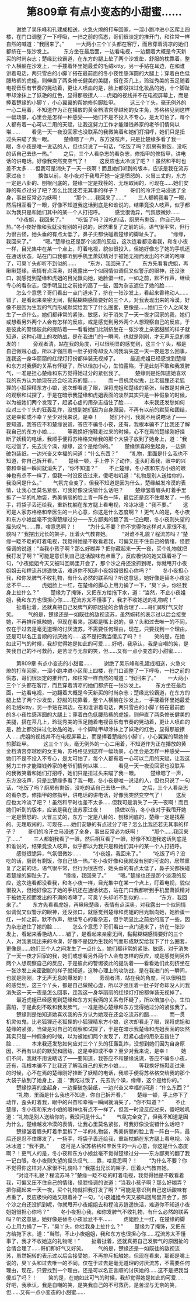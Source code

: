# 　　第809章 有点小变态的小甜蜜……
　　谢绝了吴乐峰和孔建成相送，火急火燎的打车回家，一溜小跑冲进小区爬上四楼，在门口调整了一下呼吸，一扫之前的慌态，哥们很淡定的推开门，和往常一样自然的喊道：“我回来了。”
　　一大两小三个丫头都在客厅，而且穿着清凉的她们都挤在一张沙发上。
　　东方坐在最后面，一边看电视，一边翻着大概是今天新买的时尚杂志；楚缘比较霸道，在东方的腿上垫了两个沙发垫，舒服的枕靠着，整个人横躺在沙发上，一手搂着怀里她最爱的毛绒kitty，另一手贴在耳边，在和谁讲着电话，两只雪白的小脚丫搭在最前面的冬小夜性感浑圆的大腿上；穿着白色低腰热裤的虎姐，则伸直了两条修长健美的美腿，搭在茶几上，玲珑秀美的玉足随着电视音乐有节奏的晃动着，更让人喷血的是，脸上都没抹过化妆品的她，十个脚趾甲却涂抹上了妖艳的红色，显得那般撩人……虎姐的视线并不在电视屏幕上，而是捧着楚缘的小脚丫，小心翼翼的帮她修剪脚趾甲。
　　这三个丫头，毫无例外的一心二用着，不知道作为正在播放的黄金档清宫穿越剧的女主角，苏格格见到这样一幅场景，心里会是怎样一种感受——她们不是不投入不专心，是太可怕了，每个人都有着一心可以二用的天赋，让我这努力工作才能赚钱养家的老爷们情何以堪……
　　看见一天一夜没回家也没联系的我微笑着和她们打招呼，她们只是扭过头来瞄了我一眼。
　　楚缘嗯了一声，东方没吱声，只是比楚缘多看了我一眼，冬小夜是唯一说话的人，但也只说了一句话，“吃饭了吗？厨房有剩饭，没吃的话自己去热一热。”
　　之后，三个人看杂志的看杂志，修指甲的修指甲，讲电话的讲电话，好像我突然变空气了！
　　这反应也太冷淡了吧？！虽然和平时也差不太多……但我可是消失了一天一夜啊！而且她们听到的版本，应该是我在流苏家过夜！
　　换做以前，冬小夜对于我甩开她一定是愤怒的、火冒三丈的，东方一定是八卦的、刨根问底的，楚缘一定是找茬的、无理取闹的，可现在……她们安静的有点过分了吧？怎么比我还若无其事的样子？
　　哥们的冷汗立马浸透了全身，事出反常必为妖啊！
　　“那个……我回来了……”
　　三人都朝我看了一眼，然后相互看了一眼，好像不知道我这话到底是和谁说的，结果竟没人吱声，似乎都以为我只是和她们其中的某一个人打招呼。
　　感觉很诡异，气氛很微妙……
　　“小夜姐，我回来了。”
　　“吃饭了吗？没吃的话，厨房有剩饭，你自己热一热。”冬小夜好像和我就没有别的可说的，居然重复了之前的话，语气很平常，但行为很古怪，她头垂的有点太低了，鼻子尖都快碰着楚缘的脚趾头了。
　　“缘缘，我回来了。”
　　“嗯。”楚缘也还是那个淡漠的反应，这次连看都没看我，和冬小夜一样，目光集中在某一个点上，盯着电视，貌似很投入，但她好像忘了她的手机还在通话状态，站在门口我都听到手机里萧妖精对于被她无视而发出的不满的咆哮了，可臭丫头却听不到似的……
　　“东方，我回来了。”
　　东方先看看虎姐，再瞅瞅楚缘，表情有点深奥，对我露出一个似同情似调侃又似警示的眼神，还没张口，就感觉到楚缘和虎姐的目光飘向她，她脸蛋一红，一如之前，默不作声，继续专心的看杂志，但手明显比之前抬的高了一些，因为杂志遮住了她的脸……
　　怎么个意思？哥们看出一点门道来了，挤在一张沙发上，看起来香艳动人……错了，是看起来亲密无间，黏黏糊糊感情要好的三个人，对我表现出来的冷漠，好像不是因为生我的气而形成默契给我下了什么圈套，更像是……她们三个人之间发生了一点什么，她们都非常的紧张、敏感，对于消失了一天一夜才回家的我，她们或想看另外两个人会有怎样的反应，或是感觉到另外两个人想观察自己的反应，于是彼此的警惕彼此的提防着——看看她们此刻挤坐在一张沙发上亲密甜腻的样子就知道，这种心理上的攻防战，是在我进门的一瞬间，也就是刚刚，才无声无息的爆发的！
　　旁观者清，站在我的角度，可以很明显的感觉到，这三个丫头，都是自己做贼心虚，所以才强压着一肚子好奇却没人问我消失这一天一夜是怎么回事，连我这一身华丽丽的红绿灯打扮都佯装无视掉了。
　　最近虎姐已经感觉到楚缘和东方对我俩的关系有怀疑了，所以倍加小心，生怕露陷，于是此刻不敢和我发脾气，一准是担心楚缘和东方觉得她过分的紧张我了。
　　楚缘则是怕知道她喜欢我的东方认为她现在还会吃流苏的醋……
　　而一贯机灵似鬼，比老狐狸还老狐狸的小狐狸精东方小娘，这次却看走了眼，误将虎姐和楚缘的紧张，当做是对自己的观察和试探了，于是在暗示我楚缘和虎姐表面的淡然其实只是一种假象的时候，以为被她们两个发现了，赶紧心虚的用杂志挡住了脸……
　　本来我还发愁如何应对三个丫头的狂轰乱炸，没想到她们因为自身原因，不再有以前的默契和团结，这是幸抑或不幸？至少对我来说，是幸！
　　她们不问，我就不用说瞎话了——要知道，我答应不和楚缘说谎，答应不骗冬小夜，还有，我根本骗不了比我还了解我自己的东方小娘……
　　等我换好拖鞋走过来的时候，心不在焉的楚缘刚好挂断了妖精的电话，我顺手便将苏格格交给我的那个大袋子放到了她身上，道：“我吃过饭了，先去洗个澡，缘缘，这个是给你的。”
　　楚缘惊喜的坐起身，一边撕破包装纸，一边兴奋又幸福的问道：“什么东西？”
　　“礼物，里面是什么我也不知道，你自己拆开看。”
　　楚缘一顿，手上停下了动作，歪头盯着我，眼中的兴奋和幸福一瞬间就消失了，“你不知道？”
　　不止楚缘，冬小夜和东方小娘的眼神也有点不一样了，但我一时没反应过来，傻吧啦叽道：“礼物是别人送给你的，我没问是什么。”
　　气氛完全变了，但我不知道是因为什么，楚缘越发冷漠的表情，让我心里莫名紧张，可我好像没说错什么话吧？
　　楚缘皱着眉头盯着手里拆了一半的礼物袋，秀美俏丽的脸上青一阵白一阵，最后还是忍不住爆发了，一扬手，将袋子丢还给我，重新枕躺在东方腿上看电视，冷冰冰道：“我不要。”
　　这可是人家苏格格和辛医生的一片心意，你这是什么态度啊？！更气人的是，冬小夜和东方小娘丝毫不觉得楚缘过分——东方鄙夷的翻了我一记白眼，冬小夜则失望的摇头叹气……靠，啥意思啊？！
　　“为什么不要？你不觉得你这样对人家很不礼貌吗？”我摆出兄长的架子，压着火气教育她。
　　“对谁不礼貌？程流苏吗？”楚缘一眨不眨的盯着电视，我觉得她是不敢看着我，可偏又压不住自己的情绪，怪腔怪调的说道：“当我小孩子啊？那么好糊弄？把你藏起来一天一夜，买个礼物就把我打发了啊？”可能是意识到自己这话酸味有点重了，反应极快的她又跟着补了一句，“小夜姐姐今天又被叫回局里开会了，那个沙之舟还没抓到呢，你就甩开小夜姐姐去和程流苏逍遥快活，难道你不知道小夜姐姐很担心你吗？”
　　冬小夜担心我，和你发脾气不收礼物，有什么必然的联系吗？听这意思，她好像是替冬小夜忿忿不平……
　　虎姐脸上一红，在楚缘的脚心上用力捅了一下，“臭丫头，你往我身上扯什么？”
　　楚缘为了掩饰，又把东方给拖下水，道：“当然，不止小夜姐姐，我和东方也很担心你……程流苏太不懂事了，我才不收她送的礼物呢！”
　　扯着扯着，还就真把自己发脾气的原因扯的合情合理了……哥们即好气又好笑。
　　气的是，楚缘还是一如既往的敌视流苏，虽然婉转的表示过以后会接受她，不再排斥抵触她，但现在看来，那都是嘴上说的，臭丫头和过去唯一的不同，仅在于过去是毫无道理的讨厌流苏，不需要任何理由，现在，只要找到一个理由，还是可以名正言顺的讨厌她的……这不是把我当傻瓜了吗？！
　　笑的是，在她如此可气的时候，我却觉得她是如此的可爱……好吧，我承认，我是自嘲的笑，是笑我自己的不可救药，是苦涩与无奈的笑，但……又有一点小变态的小甜蜜……

　　第809章 有点小变态的小甜蜜……
　　谢绝了吴乐峰和孔建成相送，火急火燎的打车回家，一溜小跑冲进小区爬上四楼，在门口调整了一下呼吸，一扫之前的慌态，哥们很淡定的推开门，和往常一样自然的喊道：“我回来了。”
　　一大两小三个丫头都在客厅，而且穿着清凉的她们都挤在一张沙发上。
　　东方坐在最后面，一边看电视，一边翻着大概是今天新买的时尚杂志；楚缘比较霸道，在东方的腿上垫了两个沙发垫，舒服的枕靠着，整个人横躺在沙发上，一手搂着怀里她最爱的毛绒kitty，另一手贴在耳边，在和谁讲着电话，两只雪白的小脚丫搭在最前面的冬小夜性感浑圆的大腿上；穿着白色低腰热裤的虎姐，则伸直了两条修长健美的美腿，搭在茶几上，玲珑秀美的玉足随着电视音乐有节奏的晃动着，更让人喷血的是，脸上都没抹过化妆品的她，十个脚趾甲却涂抹上了妖艳的红色，显得那般撩人……虎姐的视线并不在电视屏幕上，而是捧着楚缘的小脚丫，小心翼翼的帮她修剪脚趾甲。
　　这三个丫头，毫无例外的一心二用着，不知道作为正在播放的黄金档清宫穿越剧的女主角，苏格格见到这样一幅场景，心里会是怎样一种感受——她们不是不投入不专心，是太可怕了，每个人都有着一心可以二用的天赋，让我这努力工作才能赚钱养家的老爷们情何以堪……
　　看见一天一夜没回家也没联系的我微笑着和她们打招呼，她们只是扭过头来瞄了我一眼。
　　楚缘嗯了一声，东方没吱声，只是比楚缘多看了我一眼，冬小夜是唯一说话的人，但也只说了一句话，“吃饭了吗？厨房有剩饭，没吃的话自己去热一热。”
　　之后，三个人看杂志的看杂志，修指甲的修指甲，讲电话的讲电话，好像我突然变空气了！
　　这反应也太冷淡了吧？！虽然和平时也差不太多……但我可是消失了一天一夜啊！而且她们听到的版本，应该是我在流苏家过夜！
　　换做以前，冬小夜对于我甩开她一定是愤怒的、火冒三丈的，东方一定是八卦的、刨根问底的，楚缘一定是找茬的、无理取闹的，可现在……她们安静的有点过分了吧？怎么比我还若无其事的样子？
　　哥们的冷汗立马浸透了全身，事出反常必为妖啊！
　　“那个……我回来了……”
　　三人都朝我看了一眼，然后相互看了一眼，好像不知道我这话到底是和谁说的，结果竟没人吱声，似乎都以为我只是和她们其中的某一个人打招呼。
　　感觉很诡异，气氛很微妙……
　　“小夜姐，我回来了。”
　　“吃饭了吗？没吃的话，厨房有剩饭，你自己热一热。”冬小夜好像和我就没有别的可说的，居然重复了之前的话，语气很平常，但行为很古怪，她头垂的有点太低了，鼻子尖都快碰着楚缘的脚趾头了。
　　“缘缘，我回来了。”
　　“嗯。”楚缘也还是那个淡漠的反应，这次连看都没看我，和冬小夜一样，目光集中在某一个点上，盯着电视，貌似很投入，但她好像忘了她的手机还在通话状态，站在门口我都听到手机里萧妖精对于被她无视而发出的不满的咆哮了，可臭丫头却听不到似的……
　　“东方，我回来了。”
　　东方先看看虎姐，再瞅瞅楚缘，表情有点深奥，对我露出一个似同情似调侃又似警示的眼神，还没张口，就感觉到楚缘和虎姐的目光飘向她，她脸蛋一红，一如之前，默不作声，继续专心的看杂志，但手明显比之前抬的高了一些，因为杂志遮住了她的脸……
　　怎么个意思？哥们看出一点门道来了，挤在一张沙发上，看起来香艳动人……错了，是看起来亲密无间，黏黏糊糊感情要好的三个人，对我表现出来的冷漠，好像不是因为生我的气而形成默契给我下了什么圈套，更像是……她们三个人之间发生了一点什么，她们都非常的紧张、敏感，对于消失了一天一夜才回家的我，她们或想看另外两个人会有怎样的反应，或是感觉到另外两个人想观察自己的反应，于是彼此的警惕彼此的提防着——看看她们此刻挤坐在一张沙发上亲密甜腻的样子就知道，这种心理上的攻防战，是在我进门的一瞬间，也就是刚刚，才无声无息的爆发的！
　　旁观者清，站在我的角度，可以很明显的感觉到，这三个丫头，都是自己做贼心虚，所以才强压着一肚子好奇却没人问我消失这一天一夜是怎么回事，连我这一身华丽丽的红绿灯打扮都佯装无视掉了。
　　最近虎姐已经感觉到楚缘和东方对我俩的关系有怀疑了，所以倍加小心，生怕露陷，于是此刻不敢和我发脾气，一准是担心楚缘和东方觉得她过分的紧张我了。
　　楚缘则是怕知道她喜欢我的东方认为她现在还会吃流苏的醋……
　　而一贯机灵似鬼，比老狐狸还老狐狸的小狐狸精东方小娘，这次却看走了眼，误将虎姐和楚缘的紧张，当做是对自己的观察和试探了，于是在暗示我楚缘和虎姐表面的淡然其实只是一种假象的时候，以为被她们两个发现了，赶紧心虚的用杂志挡住了脸……
　　本来我还发愁如何应对三个丫头的狂轰乱炸，没想到她们因为自身原因，不再有以前的默契和团结，这是幸抑或不幸？至少对我来说，是幸！
　　她们不问，我就不用说瞎话了——要知道，我答应不和楚缘说谎，答应不骗冬小夜，还有，我根本骗不了比我还了解我自己的东方小娘……
　　等我换好拖鞋走过来的时候，心不在焉的楚缘刚好挂断了妖精的电话，我顺手便将苏格格交给我的那个大袋子放到了她身上，道：“我吃过饭了，先去洗个澡，缘缘，这个是给你的。”
　　楚缘惊喜的坐起身，一边撕破包装纸，一边兴奋又幸福的问道：“什么东西？”
　　“礼物，里面是什么我也不知道，你自己拆开看。”
　　楚缘一顿，手上停下了动作，歪头盯着我，眼中的兴奋和幸福一瞬间就消失了，“你不知道？”
　　不止楚缘，冬小夜和东方小娘的眼神也有点不一样了，但我一时没反应过来，傻吧啦叽道：“礼物是别人送给你的，我没问是什么。”
　　气氛完全变了，但我不知道是因为什么，楚缘越发冷漠的表情，让我心里莫名紧张，可我好像没说错什么话吧？
　　楚缘皱着眉头盯着手里拆了一半的礼物袋，秀美俏丽的脸上青一阵白一阵，最后还是忍不住爆发了，一扬手，将袋子丢还给我，重新枕躺在东方腿上看电视，冷冰冰道：“我不要。”
　　这可是人家苏格格和辛医生的一片心意，你这是什么态度啊？！更气人的是，冬小夜和东方小娘丝毫不觉得楚缘过分——东方鄙夷的翻了我一记白眼，冬小夜则失望的摇头叹气……靠，啥意思啊？！
　　“为什么不要？你不觉得你这样对人家很不礼貌吗？”我摆出兄长的架子，压着火气教育她。
　　“对谁不礼貌？程流苏吗？”楚缘一眨不眨的盯着电视，我觉得她是不敢看着我，可偏又压不住自己的情绪，怪腔怪调的说道：“当我小孩子啊？那么好糊弄？把你藏起来一天一夜，买个礼物就把我打发了啊？”可能是意识到自己这话酸味有点重了，反应极快的她又跟着补了一句，“小夜姐姐今天又被叫回局里开会了，那个沙之舟还没抓到呢，你就甩开小夜姐姐去和程流苏逍遥快活，难道你不知道小夜姐姐很担心你吗？”
　　冬小夜担心我，和你发脾气不收礼物，有什么必然的联系吗？听这意思，她好像是替冬小夜忿忿不平……
　　虎姐脸上一红，在楚缘的脚心上用力捅了一下，“臭丫头，你往我身上扯什么？”
　　楚缘为了掩饰，又把东方给拖下水，道：“当然，不止小夜姐姐，我和东方也很担心你……程流苏太不懂事了，我才不收她送的礼物呢！”
　　扯着扯着，还就真把自己发脾气的原因扯的合情合理了……哥们即好气又好笑。
　　气的是，楚缘还是一如既往的敌视流苏，虽然婉转的表示过以后会接受她，不再排斥抵触她，但现在看来，那都是嘴上说的，臭丫头和过去唯一的不同，仅在于过去是毫无道理的讨厌流苏，不需要任何理由，现在，只要找到一个理由，还是可以名正言顺的讨厌她的……这不是把我当傻瓜了吗？！
　　笑的是，在她如此可气的时候，我却觉得她是如此的可爱……好吧，我承认，我是自嘲的笑，是笑我自己的不可救药，是苦涩与无奈的笑，但……又有一点小变态的小甜蜜……
